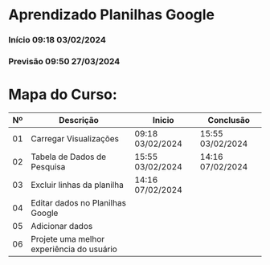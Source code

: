 # Aprendizado Planilhas Google
### Início 09:18 03/02/2024
### Previsão 09:50 27/03/2024

# Mapa do Curso:
|Nº|Descrição|Inicio|Conclusão|
|---|---|---|---|
|01| Carregar Visualizações|09:18 03/02/2024|15:55 03/02/2024|
|02| Tabela de Dados de Pesquisa|15:55 03/02/2024|14:16 07/02/2024|
|03| Excluir linhas da planilha|14:16 07/02/2024||
|04| Editar dados no Planilhas Google|||
|05| Adicionar dados|||
|06| Projete uma melhor experiência do usuário|||
